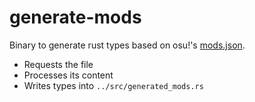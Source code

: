 # generate-mods

Binary to generate rust types based on osu!'s [mods.json](https://github.com/ppy/osu-web/blob/master/database/mods.json).

- Requests the file
- Processes its content
- Writes types into `../src/generated_mods.rs`